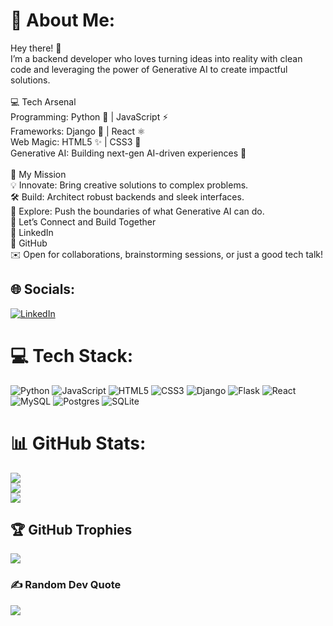 # 💫 About Me:
Hey there! 👋<br>I’m a backend developer who loves turning ideas into reality with clean code and leveraging the power of Generative AI to create impactful solutions.<br><br>💻 Tech Arsenal<br>Programming: Python 🐍 | JavaScript ⚡<br>Frameworks: Django 🚀 | React ⚛️<br>Web Magic: HTML5 ✨ | CSS3 🎨<br>Generative AI: Building next-gen AI-driven experiences 🤖<br><br>🌌 My Mission<br>💡 Innovate: Bring creative solutions to complex problems.<br>🛠️ Build: Architect robust backends and sleek interfaces.<br>🎯 Explore: Push the boundaries of what Generative AI can do.<br>🌟 Let’s Connect and Build Together<br>💼 LinkedIn<br>💾 GitHub<br>✉️ Open for collaborations, brainstorming sessions, or just a good tech talk!


## 🌐 Socials:
[![LinkedIn](https://img.shields.io/badge/LinkedIn-%230077B5.svg?logo=linkedin&logoColor=white)](https://linkedin.com/in/djangodeveloperrajchauhan) 

# 💻 Tech Stack:
![Python](https://img.shields.io/badge/python-3670A0?style=for-the-badge&logo=python&logoColor=ffdd54) ![JavaScript](https://img.shields.io/badge/javascript-%23323330.svg?style=for-the-badge&logo=javascript&logoColor=%23F7DF1E) ![HTML5](https://img.shields.io/badge/html5-%23E34F26.svg?style=for-the-badge&logo=html5&logoColor=white) ![CSS3](https://img.shields.io/badge/css3-%231572B6.svg?style=for-the-badge&logo=css3&logoColor=white) ![Django](https://img.shields.io/badge/django-%23092E20.svg?style=for-the-badge&logo=django&logoColor=white) ![Flask](https://img.shields.io/badge/flask-%23000.svg?style=for-the-badge&logo=flask&logoColor=white) ![React](https://img.shields.io/badge/react-%2320232a.svg?style=for-the-badge&logo=react&logoColor=%2361DAFB) ![MySQL](https://img.shields.io/badge/mysql-4479A1.svg?style=for-the-badge&logo=mysql&logoColor=white) ![Postgres](https://img.shields.io/badge/postgres-%23316192.svg?style=for-the-badge&logo=postgresql&logoColor=white) ![SQLite](https://img.shields.io/badge/sqlite-%2307405e.svg?style=for-the-badge&logo=sqlite&logoColor=white)
# 📊 GitHub Stats:
![](https://github-readme-stats.vercel.app/api?username=Raj3019&theme=dark&hide_border=false&include_all_commits=true&count_private=true)<br/>
![](https://github-readme-streak-stats.herokuapp.com/?user=Raj3019&theme=dark&hide_border=false)<br/>
![](https://github-readme-stats.vercel.app/api/top-langs/?username=Raj3019&theme=dark&hide_border=false&include_all_commits=true&count_private=true&layout=compact)

## 🏆 GitHub Trophies
![](https://github-profile-trophy.vercel.app/?username=Raj3019&theme=radical&no-frame=false&no-bg=true&margin-w=4)

### ✍️ Random Dev Quote
![](https://quotes-github-readme.vercel.app/api?type=horizontal&theme=radical)

<!-- Proudly created with GPRM ( https://gprm.itsvg.in ) -->
